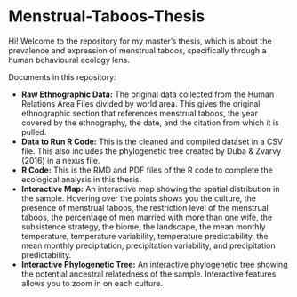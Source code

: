# Menstrual-Taboos-Thesis
Hi! Welcome to the repository for my master’s thesis, which is about the prevalence and expression of menstrual taboos, specifically through a human behavioural ecology lens. 

Documents in this repository:
- **Raw Ethnographic Data:** The original data collected from the Human Relations Area Files divided by world area. This gives the original ethnographic section that references menstrual taboos, the year covered by the ethnography, the date, and the citation from which it is pulled.
- **Data to Run R Code:** This is the cleaned and compiled dataset in a CSV file. This also includes the phylogenetic tree created by Duba & Zvarvy (2016) in a nexus file. 
-	**R Code:** This is the RMD and PDF files of the R code to complete the ecological analysis in this thesis. 
-	**Interactive Map:** An interactive map showing the spatial distribution in the sample. Hovering over the points shows you the culture, the presence of menstrual taboos, the restriction level of the menstrual taboos, the percentage of men married with more than one wife, the subsistence strategy, the biome, the landscape, the mean monthly temperature, temperature variability, temperature predictability, the mean monthly precipitation, precipitation variability, and precipitation predictability. 
-	**Interactive Phylogenetic Tree:** An interactive phylogenetic tree showing the potential ancestral relatedness of the sample. Interactive features allows you to zoom in on each culture.
